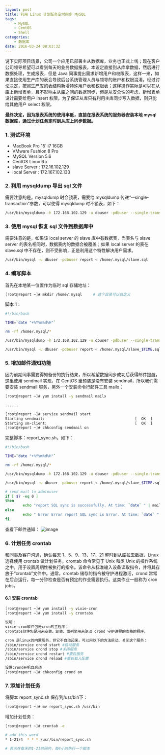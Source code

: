 ```yaml
---
layout: post
title: 利用 Linux 计划任务定时同步 MySQL
tags: 
    - MySQL
    - CentOS
    - Shell
categories: 
    - 数据库
date: 2016-03-24 08:03:32
---
```


 说下实际项目场景，公司一个应用已部署主从数据库，业务也正式上线；现在客户公司领导希望可以看到每天的业务数据报表，本设定直接到从库拿数据，然后进行数据处理，生成报表，但是 Java 同事提出需求新增用户和权限表，这样一来，如果直接使用生产库的表会导致后台系统管理人员与领导的账户和权限混淆，经过讨论决定，按照生产库的表结构新增特殊用户表和权限表；这样操作实际是可以在从库上新增表单，且不影响主从库之间的数据同步，但是从安全性的考虑，新增表单设计需要给用户 Insert 权限，为了保证从库只有利用主库同步写入数据，则只能给其他用户 select 权限。

**最终决定，因为报表系统的使用率低，直接在报表系统的服务器安装本地 mysql 数据库，通过计划任务定时到从库上同步数据。**

### 1. 测试环境

* MacBook Pro 15' i7 16GB
* VMware Fushion 8 Pro
* MySQL Version 5.6
* CentOS Linux 6.x
* slave Server : 172.16.102.129
* local Server : 172.167.102.133

### 2. 利用 mysqldump 导出 sql 文件

需要注意的是，mysqldump 时会锁表，需要给 mysqldump 传递“--single-transaction”参数，可以使得 mysqldump 时不锁表，如下：

```bash
/usr/bin/mysqldump -h 172.168.102.129 -u dbuser -pdbuser --single-transaction slave > slave.sql
```

### 3. 使用 mysql 恢复 sql 文件到数据库中

需要注意的是，如果该 local server 的 slave 库中有数据表，当表名与 slave server 的表名相同时，数据表内的数据会被覆盖；如果 local server 的表在 slave.sql 中不存在，则不受影响，正是利用这个特性解决用户需求。

```bash
/usr/bin/mysql -u dbuser -pdbuser report < /home/.mysql/slave.sql
```

### 4. 编写脚本

 首先在本地某一位置作为临时 sql 存储地址：

```bash
[root@report ~]# mkdir /home/.mysql     # 这个目录可以自定义
```

脚本 1：

```bash
#!/bin/bash

TIME=`date "+%Y%m%d%H"`

rm -rf /home/.mysql/*

/usr/bin/mysqldump -h 172.168.102.129 -u dbuser -pdbuser --single-transaction slave > /home/.mysql/slave_$TIME.sql

/usr/bin/mysql -u dbuser -pdbuser report < /home/.mysql/slave_$TIME.sql

```

### 5. 增加邮件通知功能

 因为前期同事需要得知备份的执行结果，所以希望数据同步成功后获得邮件提醒，这里使用 sendmail 实现，在 CentOS 里预装是没有安装 sendmail，所以我们需要安装 sendmail 服务，另外一个安装命令行邮件工具 mailx：

```bash
[root@report ~]# yum install -y sendmail mailx

......

[root@report ~]# service sendmail start
Starting sendmail:                                         [  OK  ]
Starting sm-client:                                        [  OK  ]
[root@report ~]# chkconfig sendmail on

```

  完整脚本：report_sync.sh，如下：

```bash
#!/bin/bash

TIME=`date "+%Y%m%d%H"`

rm -rf /home/.mysql/*

/usr/bin/mysqldump -h 172.168.102.129 -u dbuser -pdbuser --single-transaction slave > /home/.mysql/slave_$TIME.sql

/usr/bin/mysql -u dbuser -pdbuser report < /home/.mysql/slave_$TIME.sql

# send mail to adminuser
if [ $? -eq 0 ]
then
        echo "report SQL sync is successfully. At time: `date` " | mail -s report-sync-successfully  hello@abc.cn
else
        echo " Error Error report SQL sync is Error. At time: `date` " | mail -s report-sync-error  hello@abc.cn
fi

```

  查看下邮件通知：
![image](http://blog.ultraera.org:80/content/images/2016/03/24/p01.jpg)

### 6. 计划任务 crontab

和同事及客户沟通，确认每天 1、5、9、13、17、21 整时到从库拉去数据，Linux 选择使用 crontab 做计划任务，crontab 命令常见于 Unix 和类 Unix 的操作系统之中，用于设置周期性被执行的指令。该命令从标准输入设备读取指令，并将其存放于“crontab”文件中。通常，crontab 储存的指令被守护进程激活，crond 常常在后台运行，每一分钟检查是否有预定的作业需要执行。这类作业一般称为 cron jobs。

#### 6.1 安装 crontab

```bash
[root@report ~]# yum install -y vixie-cron
[root@report ~]# yum install -y crontabs

说明：
vixie-cron软件包是cron的主程序；
crontabs软件包是用来安装、卸装、或列举用来驱动 crond 守护进程的表格的程序。

cron 是linux的内置服务，但它不自动起来，可以用以下的方法启动、关闭这个服务：
/sbin/service crond start #启动服务
/sbin/service crond stop #关闭服务
/sbin/service crond restart #重启服务
/sbin/service crond reload #重新载入配置

设置crond开机自启动
[root@report ~]# chkconfig crond on

```

### 7. 添加计划任务

将脚本 report_sync.sh 保存到/usr/bin下：

```bash
[root@report ~]# mv report_sync.sh /usr/bin
```

增加计划任务：

```bash
[root@report ~]# crontab -e

# add this word.
* 1-21/4  * * * /usr/bin/report_sync.sh

# 表示在每天的1-21时间内，每4小时执行一个脚本

```
